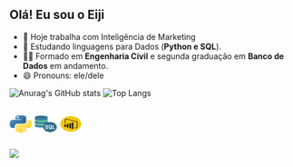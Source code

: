 ## Olá! Eu sou o Eiji

- 🔭 Hoje trabalha com Inteligência de Marketing
- 🌱 Estudando linguagens para Dados (**Python e SQL**).
- 👩‍🎓 Formado em **Engenharia Civil** e segunda graduação em **Banco de Dados** em andamento.
- 😄 Pronouns: ele/dele


![Anurag's GitHub stats](https://github-readme-stats.vercel.app/api?username=eijihayashi&show_icons=true&theme=radical)
![Top Langs](https://github-readme-stats.vercel.app/api/top-langs/?username=eijihayash&layout=compact&show_icons=true&theme=radical)

<div style="display: inline_block"><br>
  <img align="center" alt="Eiji-Python" height="30" width="40" src="https://github.com/eijihayash/eijihayash/blob/main/imagens/python.png">
  <img align="center" alt="Eiji-SQL" height="30" width="40" src="https://github.com/eijihayash/eijihayash/blob/main/imagens/sql-server.png">
  <img align="center" alt="Eiji-Power-BI" height="30" width="40" src="https://github.com/eijihayash/eijihayash/blob/main/imagens/powerbi.png">
  
</div>
  
  ##
 
<div> 
  <a href="https://www.linkedin.com/in/borgeserick/" target="_blank"><img src="https://img.shields.io/badge/-LinkedIn-%230077B5?style=for-the-badge&logo=linkedin&logoColor=white" target="_blank"></a> 
</div>
